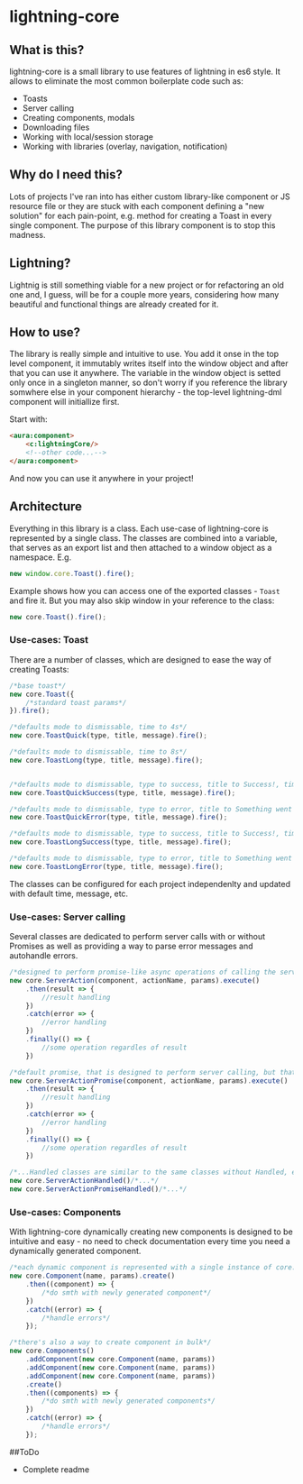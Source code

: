 # lightning-core

## What is this?
lightning-core is a small library to use features of lightning in es6 style. It allows to eliminate the most common boilerplate code such as:
- Toasts
- Server calling
- Creating components, modals
- Downloading files
- Working with local/session storage
- Working with libraries (overlay, navigation, notification)

## Why do I need this?
Lots of projects I've ran into has either custom library-like component or JS resource file or they are stuck with each component defining a "new solution" for each pain-point, e.g. method for creating a Toast in every single component.
The purpose of this library component is to stop this madness.

## Lightning?
Lightnig is still something viable for a new project or for refactoring an old one and, I guess, will be for a couple more years, considering how many beautiful and functional things are already created for it.

## How to use?
The library is really simple and intuitive to use. You add it onse in the top level component, it immutably writes itself into the window object and after that you can use it anywhere. The variable in the window object is setted only once in a singleton manner, so don't worry if you reference the library somwhere else in your component hierarchy - the top-level lightning-dml component will initiallize first.

Start with:
```html
<aura:component>
	<c:lightningCore/>
	<!--other code...-->
</aura:component>
```
And now you can use it anywhere in your project!


## Architecture
Everything in this library is a class.  Each use-case of lightning-core is represented by a single class. The classes are combined into a variable, that serves as an export list and then attached to a window object as a namespace.
E.g.
```javascript
new window.core.Toast().fire();
```
Example shows how you can access one of the exported classes - `Toast` and fire it. But you may also skip window in your reference to the class:
```javascript
new core.Toast().fire();
```

### Use-cases: Toast
There are a number of classes, which are designed to ease the way of creating Toasts:

```javascript
/*base toast*/
new core.Toast({
	/*standard toast params*/
}).fire();

/*defaults mode to dismissable, time to 4s*/
new core.ToastQuick(type, title, message).fire();

/*defaults mode to dismissable, time to 8s*/
new core.ToastLong(type, title, message).fire();


/*defaults mode to dismissable, type to success, title to Success!, time to 4s*/
new core.ToastQuickSuccess(type, title, message).fire();

/*defaults mode to dismissable, type to error, title to Something went wrong!, time to 4s*/
new core.ToastQuickError(type, title, message).fire();

/*defaults mode to dismissable, type to success, title to Success!, time to 8s*/
new core.ToastLongSuccess(type, title, message).fire();

/*defaults mode to dismissable, type to error, title to Something went wrong!, time to 8s*/
new core.ToastLongError(type, title, message).fire();
```
The classes can be configured for each project independenlty and updated with default time, message, etc.

### Use-cases: Server calling
Several classes are dedicated to perform server calls with or without Promises as well as providing a way to parse error messages and autohandle errors.

```javascript
/*designed to perform promise-like async operations of calling the server, but that can be used with @AuraEnabled(cacheable=true). However, this cannot be chained like an actual promise*/
new core.ServerAction(component, actionName, params).execute()
	.then(result => {
		//result handling
	})
	.catch(error => {
		//error handling
	})
	.finally(() => {
		//some operation regardles of result
	})

/*default promise, that is designed to perform server calling, but that doesnt require to be wrapped with $A.getCallback(...)*/
new core.ServerActionPromise(component, actionName, params).execute()
	.then(result => {
		//result handling
	})
	.catch(error => {
		//error handling
	})
	.finally(() => {
		//some operation regardles of result
	})

/*...Handled classes are similar to the same classes without Handled, except for they automatically parse an error from response and show a toast with core.ToastLongError class*/
new core.ServerActionHandled()/*...*/
new core.ServerActionPromiseHandled()/*...*/
```

### Use-cases: Components
With lightning-core dynamically creating new components is designed to be intuitive and easy - no need to check documentation every time you need a dynamically generated component.

```javascript
/*each dynamic component is represented with a single instance of core.Component class and onyl requires a name and desired attributes. .create() method returns a Promsie*/
new core.Component(name, params).create()
	.then((component) => {
		/*do smth with newly generated component*/
	})
	.catch((error) => {
		/*handle errors*/
	});

/*there's also a way to create component in bulk*/
new core.Components()
	.addComponent(new core.Component(name, params))
	.addComponent(new core.Component(name, params))
	.addComponent(new core.Component(name, params))
	.create()
	.then((components) => {
		/*do smth with newly generated components*/
	})
	.catch((error) => {
		/*handle errors*/
	});
```

##ToDo
- Complete readme
